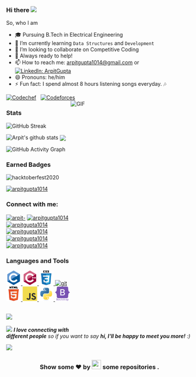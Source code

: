 ### Hi there <img src="https://github.com/TheDudeThatCode/TheDudeThatCode/blob/master/Assets/Hi.gif" width="29px">

So, who I am
- 🎓 Pursuing B.Tech in Electrical Engineering
- 🌱 I’m currently learning `Data Structures` and `Development`
- 👯 I’m looking to collaborate on Competitive Coding
- 💬 Always ready to help!
- 📫 How to reach me: arpitgupta1014@gmail.com or [![LinkedIn: ArpitGupta](https://img.shields.io/badge/-ArpitGupta-blue?style=flat-square&logo=Linkedin&logoColor=white&link=https://www.linkedin.com/in/arpit-/)](https://www.linkedin.com/in/arpit-/)
- 😄 Pronouns: he/him
- ⚡ Fun fact: I spend almost 8 hours listening songs everyday. 🎶

[![Codechef](https://cp-logo.vercel.app/codechef/arpitgupta1014)](https://www.codechef.com/users/arpitgupta1014)&nbsp;&nbsp;&nbsp;[![Codeforces](https://cp-logo.vercel.app/codeforces/Arpitgupta1014)](https://codeforces.com/profile/ArpitGupta1014)
<img align="right" alt="GIF" src="https://github.com/abhisheknaiidu/abhisheknaiidu/blob/master/code.gif?raw=true" width="330" height="620" />

### Stats
![GitHub Streak](https://github-readme-streak-stats.herokuapp.com/?user=arpitgupta1014&theme=tokyonight&count_private=true)

![Arpit's github stats](https://github-readme-stats.vercel.app/api?username=arpitgupta1014&show_icons=true&hide_border=true&theme=tokyonight&count_private=true)
<a href="https://github.com/arpitgupta1014/github-readme-stats"><img align="center" src="https://github-readme-stats.vercel.app/api/top-langs/?username=arpitgupta1014&layout=compact&theme=buefy&hide_border=true" /></a>
<!--

![Arpit's wakatime stats](https://github-readme-stats.vercel.app/api/wakatime?username=arpitgupta1014&layout=compact)
-->
![GitHub Activity Graph](https://activity-graph.herokuapp.com/graph?username=arpitgupta1014&theme=github&count_private=true)

### Earned Badges
<img src="https://res.cloudinary.com/practicaldev/image/fetch/s--ipK3ZYfm--/c_limit,f_auto,fl_progressive,q_80,w_375/https://dev-to-uploads.s3.amazonaws.com/uploads/badge/badge_image/80/hacktoberfest2020-badge_2.png" alt="hacktoberfest2020" width="100" height="100">
<p align="left"> <a href="https://github.com/ryo-ma/github-profile-trophy"><img src="https://github-profile-trophy.vercel.app/?username=arpitgupta1014" alt="arpitgupta1014" /></a> </p>
<h3 align="left">Connect with me:</h3>
<p align="left">
<a href="https://linkedin.com/in/arpit-" target="blank"><img align="center" src="https://cdn.jsdelivr.net/npm/simple-icons@3.0.1/icons/linkedin.svg" alt="arpit-" height="30" width="40" /></a>
<a href="https://instagram.com/arpitgupta1014" target="blank"><img align="center" src="https://cdn.jsdelivr.net/npm/simple-icons@3.0.1/icons/instagram.svg" alt="arpitgupta1014" height="30" width="40" /></a>
<a href="https://www.codechef.com/users/arpitgupta1014" target="blank"><img align="center" src="https://cdn.jsdelivr.net/npm/simple-icons@3.1.0/icons/codechef.svg" alt="arpitgupta1014" height="30" width="40" /></a>
<a href="https://codeforces.com/profile/arpitgupta1014" target="blank"><img align="center" src="https://cdn.jsdelivr.net/npm/simple-icons@3.0.1/icons/codeforces.svg" alt="arpitgupta1014" height="30" width="40" /></a>
<a href="https://www.hackerrank.com/arpitgupta1014" target="blank"><img align="center" src="https://cdn.jsdelivr.net/npm/simple-icons@v1/icons/hackerrank.svg" alt="arpitgupta1014" height="30" width="40" /></a>
<a href="https://www.hackerearth.com/@arpitgupta1014" target="blank"><img align="center" src="https://cdn.jsdelivr.net/npm/simple-icons@v1/icons/hackerearth.svg" alt="arpitgupta1014" height="30" width="40" /></a>
</p>

<h3>Languages and Tools</h3>
<p align="left"> 
 </a> <a href="https://www.cprogramming.com/" target="_blank"> <img src="https://raw.githubusercontent.com/devicons/devicon/master/icons/c/c-original.svg" alt="c" width="40" height="40"/> </a> <a href="https://www.w3schools.com/cpp/" target="_blank"> <img src="https://raw.githubusercontent.com/devicons/devicon/master/icons/cplusplus/cplusplus-original.svg" alt="cplusplus" width="40" height="40"/> </a> <a href="https://www.w3schools.com/css/" target="_blank"> <img src="https://raw.githubusercontent.com/devicons/devicon/master/icons/css3/css3-original-wordmark.svg" alt="css3" width="40" height="40"/> </a> <a href="https://git-scm.com/" target="_blank"> <img src="https://www.vectorlogo.zone/logos/git-scm/git-scm-icon.svg" alt="git" width="40" height="40"/> </a> <a href="https://www.w3.org/html/" target="_blank"> <img src="https://raw.githubusercontent.com/devicons/devicon/master/icons/html5/html5-original-wordmark.svg" alt="html5" width="40" height="40"/> </a> <a href="https://developer.mozilla.org/en-US/docs/Web/JavaScript" target="_blank"> <img src="https://raw.githubusercontent.com/devicons/devicon/master/icons/javascript/javascript-original.svg" alt="javascript" width="40" height="40"/> </a> <a href="https://www.python.org" target="_blank"> <img src="https://raw.githubusercontent.com/devicons/devicon/master/icons/python/python-original.svg" alt="python" width="40" height="40"/> </a>
 <img src="https://raw.githubusercontent.com/devicons/devicon/master/icons/bootstrap/bootstrap-plain-wordmark.svg" alt="bootstrap" width="40" height="40"/> </a>

<br> ![](https://komarev.com/ghpvc/?username=arpitgupta1014&color=20B2AA&label=Views)

<!--
<center>
<h2 align="center">Git Hub Stats</h2>
  
<p align="center"><img src="https://github-readme-stats.vercel.app/api?username=arpitgupta1014&count_private=true&show_icons=true&bg_color=#000&theme=cobalt"></p>
<p align="center"><img align="center" src="https://github-readme-streak-stats.herokuapp.com/?user=arpitgupta1014&theme=dark&hide_border=true"/></p> 
 <!--  
 <!--
<p align="center"><img src="https://metrics.lecoq.io/arpitgupta1014" alt="Github Metrics"></p>
-->
<img src="https://media.giphy.com/media/LnQjpWaON8nhr21vNW/giphy.gif" width="60"> <em><b>I love connecting with different people</b> so if you want to say <b>hi, I'll be happy to meet you more!</b> :)</em> 

[<img height="20" src="https://cdn.svgporn.com/logos/linkedin.svg" />](https://www.linkedin.com/in/arpit-/)
<h3 align="center">Show some ❤ by <img src="https://imgur.com/o7ncZFp.jpg" height=25px width=25px> some repositories .</h3>

</center>
<!--
<a href="https://auth.geeksforgeeks.org/user/arpitgupta1014" target="blank"><img align="center" src="https://cdn.jsdelivr.net/npm/simple-icons@3.0.1/icons/geeksforgeeks.svg" alt="arpitgupta1014" height="30" width="40" /></a>
<a href="https://www.leetcode.com/dangerous_007" target="blank"><img align="center" src="https://cdn.jsdelivr.net/npm/simple-icons@3.0.1/icons/leetcode.svg" alt="dangerous_007" height="30" width="40" /></a>
<a href="https://stackoverflow.com/users/arpitgupta1014" target="blank"><img align="center" src="https://cdn.jsdelivr.net/npm/simple-icons@3.0.1/icons/stackoverflow.svg" alt="arpitgupta1014" height="30" width="40" /></a>
<a href="https://www.linkedin.com/in/arpit-/">
<img align="left" alt="Arpit Gupta" width="22px" src="https://cdn.jsdelivr.net/npm/simple-icons@v3/icons/linkedin.svg" />
</a>

<a href="https://www.instagram.com/arpitgupta1014/">
<img align="left" alt="Arpit Gupta" width="22px" src="https://cdn.jsdelivr.net/npm/simple-icons@v3/icons/instagram.svg" />
</a>
-->

</p>
